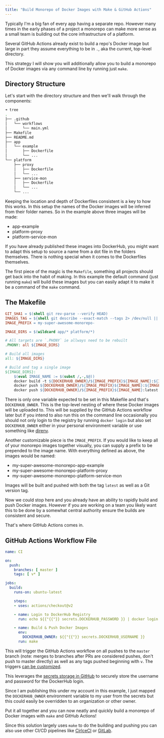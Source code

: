 ```yaml
---
title: "Build Monorepo of Docker Images with Make & GitHub Actions"
---
```

Typically I'm a big fan of every app having a separate repo. However many times in the early phases of a project a monorepo can make more sense as a small team is building out the core infrastructure of a platform.

Several GitHub Actions already exist to build a repo's Docker image but large in part they assume everything to be in `.`, aka the current, top-level directory.

This strategy I will show you will additionally allow you to build a monorepo of Docker images via any command line by running just `make`.

## Directory Structure

Let's start with the directory structure and then we'll walk through the components:
```sh
➜ tree
.
├── .github
│   └── workflows
│       └── main.yml
├── Makefile
├── README.md
├── app
│   └── example
│       ├── Dockerfile
│       └── ...
└── platform
    ├── proxy
    │   ├── Dockerfile
    │   └── ...
    ├── service-mon
    │   ├── Dockerfile
    │   └── ...
    └── ...
```

Keeping the location and depth of Dockerfiles consistent is a key to how this works. In this setup the names of the Docker images will be inferred from their folder names. So in the example above three images will be made:

- app-example
- platform-proxy
- platform-service-mon

If you have already published these images into DockerHub, you might want to adapt this setup to source a name from a dot file in the folders themselves. There is nothing special when it comes to the Dockerfiles themselves.

The first piece of the magic is the `Makefile`, something all projects should get back into the habit of making. In this example the default command (just running `make`) will build these images but you can easily adapt it to make it be a command of the `make` command.

## The Makefile
```makefile
GIT_SHA1 = $(shell git rev-parse --verify HEAD)
IMAGES_TAG = ${shell git describe --exact-match --tags 2> /dev/null || echo 'latest'}
IMAGE_PREFIX = my-super-awesome-monorepo-

IMAGE_DIRS = $(wildcard app/* platform/*)

# All targets are `.PHONY` ie allways need to be rebuilt
.PHONY: all ${IMAGE_DIRS}

# Build all images
all: ${IMAGE_DIRS}

# Build and tag a single image
${IMAGE_DIRS}:
	$(eval IMAGE_NAME := $(subst /,-,$@))
	docker build -t ${DOCKERHUB_OWNER}/${IMAGE_PREFIX}${IMAGE_NAME}:${IMAGES_TAG} -t ${DOCKERHUB_OWNER}/${IMAGE_PREFIX}${IMAGE_NAME}:latest --build-arg TAG=${IMAGE_PREFIX}${IMAGE_NAME} --build-arg GIT_SHA1=${GIT_SHA1} $@
	docker push ${DOCKERHUB_OWNER}/${IMAGE_PREFIX}${IMAGE_NAME}:${IMAGES_TAG}
	docker push ${DOCKERHUB_OWNER}/${IMAGE_PREFIX}${IMAGE_NAME}:latest
```

There is only one variable expected to be set in this Makefile and that's `DOCKERHUB_OWNER`. This is the top-level nesting of where these Docker images will be uploaded to. This will be supplied by the GitHub Actions workflow later but if you intend to also run this on the command line occasionally you should not only login to the registry by running `docker login` but also set `DOCKERHUB_OWNER` either in your personal environment variable or use something like [direnv](https://direnv.net/).

Another customizable piece is the `IMAGE_PREFIX`. If you would like to keep all of your monorepo images together visually, you can supply a prefix to be prepended to the image name. With everything defined as above, the images would be named:

- my-super-awesome-monorepo-app-example
- my-super-awesome-monorepo-platform-proxy
- my-super-awesome-monorepo-platform-service-mon

Images will be built and pushed with both the tag `latest` as well as a Git version tag.

Now we could stop here and you already have an ability to rapidly build and push Docker images. However if you are working on a team you likely want this to be done by a somewhat central authority ensure the builds are consistent and secure.

That's where GitHub Actions comes in.

## GitHub Actions Workflow File
```yaml
name: CI

on:
  push:
    branches: [ master ]
    tags: [ v* ]

jobs:
  build:
    runs-on: ubuntu-latest

    steps:
    - uses: actions/checkout@v2

    - name: Login to DockerHub Registry
      run: echo ${{"{{"}} secrets.DOCKERHUB_PASSWORD }} | docker login -u ${{"{{"}} secrets.DOCKERHUB_USERNAME }} --password-stdin

    - name: Build & Push Docker Images
      env:
        DOCKERHUB_OWNER: ${{"{{"}} secrets.DOCKERHUB_USERNAME }}
      run: make
```

This will trigger the GitHub Actions workflow on all pushes to the `master` branch (note: merges to branches after PRs are considered pushes, don't push to master directly) as well as any tags pushed beginning with `v`. The triggers [can be customized](https://help.github.com/en/actions/reference/events-that-trigger-workflows).

This leverages the [secrets storage in GitHub](https://help.github.com/en/actions/configuring-and-managing-workflows/creating-and-storing-encrypted-secrets) to securely store the username and password for the DockerHub login.

Since I am publishing this under my account in this example, I just mapped the `DOCKERHUB_OWNER` environment variable to my user from the secrets but this could easily be overridden to an organization or other owner.


Put it all together and you can now neatly and quickly build a monorepo of Docker images with `make` and GitHub Actions!

Since this solution largely uses `make` to do the building and pushing you can also use other CI/CD pipelines like [CirlceCI](https://circleci.com/docs/2.0/hello-world/) or [GitLab](https://docs.gitlab.com/ee/ci/pipelines/index.html).


